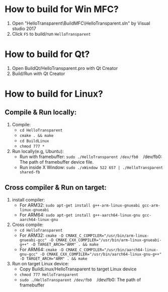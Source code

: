 # How to build for Win MFC?
1. Open "HelloTransparent\BuildMFC\HelloTransparent.sln" by Visual studio 2017
2. Click `F5` to build/run `HelloTransparent`

# How to build for Qt?
1. Open BuildQt/HelloTransparent.pro with Qt Creator
2. Build/Run with Qt Creator

# How to build for Linux?
## Compile & Run locally:
1. Compile:
    - `cd HelloTransparent`
    - `cmake . && make`
    - `cd BuildLinux`
    - `chmod 777 *`
2. Run locally(e.g, Ubuntu):
    - Run with framebuffer: `sudo ./HelloTransparent /dev/fb0`&nbsp;&nbsp;&nbsp;&nbsp;/dev/fb0: The path of framebuffer device file.
    - Run inside X Window: `sudo ./xWindow 522 657 | ./HelloTransparent shared-fb`

## Cross compiler & Run on target:
1. install compiler:
    - For ARM32: `sudo apt-get install g++-arm-linux-gnueabi gcc-arm-linux-gnueabi`
    - For ARM64: `sudo apt-get install g++-aarch64-linux-gnu gcc-aarch64-linux-gnu`
2. Cross compile:
    - `cd HelloTransparent`
    - For ARM32: `cmake -D CMAKE_C_COMPILER="/usr/bin/arm-linux-gnueabi-gcc" -D CMAKE_CXX_COMPILER="/usr/bin/arm-linux-gnueabi-g++" -D TARGET_ARCH="ARM" . && make`
    - For ARM64: `cmake -D CMAKE_C_COMPILER="/usr/bin/aarch64-linux-gnu-gcc" -D CMAKE_CXX_COMPILER="/usr/bin/aarch64-linux-gnu-g++" -D TARGET_ARCH="ARM" . && make`
3. Run on target Linux device:
    - Copy BuildLinux/HelloTransparent to target Linux device
    - `chmod 777 HelloTransparent`
    - `sudo ./HelloTransparent /dev/fb0`&nbsp;&nbsp;&nbsp;&nbsp;/dev/fb0: The path of framebuffer
